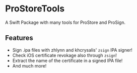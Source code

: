# ProStoreTools

A Swift Package with many tools for ProStore and ProSign.

## Features
- Sign .ipa files with zhlynn and khcrysalis' `zsign` IPA signer!
- Check iOS certificate revokage also through `zsign`!
- Extract the name of the certificate in a signed IPA file!
- And much more!
